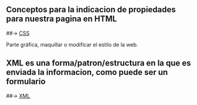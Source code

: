 ## Conceptos para la indicacion de propiedades para nuestra pagina en HTML
##-> [CSS](./CSS)

Parte gráfica, maquillar o modificar el estilo de la web.

## XML es una forma/patron/estructura en la que es enviada la informacion, como puede ser un formulario
##-> [XML](./XML)
